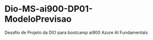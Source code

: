 # Dio-MS-ai900-DP01-ModeloPrevisao
Desafio de Projeto da DIO para bootcamp ai900 Azure AI Fundamentals
